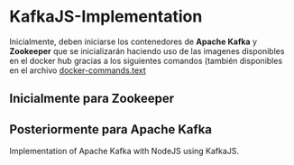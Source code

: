 # KafkaJS-Implementation

Inicialmente, deben iniciarse los contenedores de **Apache Kafka** y **Zookeeper** que se inicializarán haciendo uso de las imagenes disponibles en el docker hub gracias a los siguientes comandos (también disponibles en el archivo  [docker-commands.text](https://github.com/JuanJoseBlanco/KafkaJS-Implementation/blob/main/docker-commands.txt)

## Inicialmente para Zookeeper



## Posteriormente para Apache Kafka




Implementation of Apache Kafka with NodeJS using KafkaJS.
